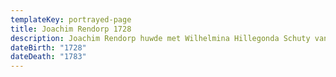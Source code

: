 ```yaml
---
templateKey: portrayed-page
title: Joachim Rendorp 1728
description: Joachim Rendorp huwde met Wilhelmina Hillegonda Schuty van Castricum in 1756
dateBirth: "1728"
dateDeath: "1783"
---
```

